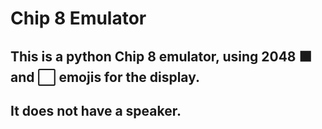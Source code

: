 # Chip 8 Emulator
## This is a python Chip 8 emulator, using 2048 ⬛ and ⬜ emojis for the display.
## It does not have a speaker.
